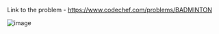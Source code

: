 Link to the problem - https://www.codechef.com/problems/BADMINTON



![image](https://github.com/Haleshot/Competitive-Programming/assets/57552973/fc322c85-6d2e-4274-a1ec-3fb7b2d7857d)
